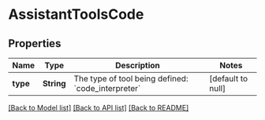 # AssistantToolsCode
## Properties

| Name | Type | Description | Notes |
|------------ | ------------- | ------------- | -------------|
| **type** | **String** | The type of tool being defined: &#x60;code_interpreter&#x60; | [default to null] |

[[Back to Model list]](../README.md#documentation-for-models) [[Back to API list]](../README.md#documentation-for-api-endpoints) [[Back to README]](../README.md)

